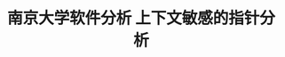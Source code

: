 ---
layout: default
title: 南京大学软件分析 上下文敏感的指针分析
redirect_to:
  - https://zhuanlan.zhihu.com/p/657330272
---